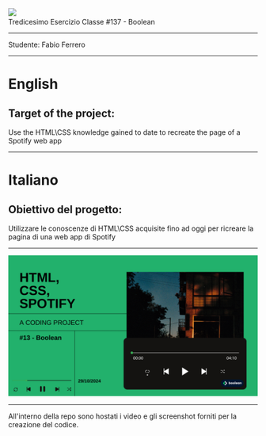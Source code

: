 <img src="https://lwfiles.mycourse.app/6368e5089f20781a7e4f1805-public/2c162927114072f9ebbf04043a593fb9.png" width="200">
<br>
Tredicesimo Esercizio Classe #137 - Boolean

---

Studente: Fabio Ferrero

---
# English

## Target of the project:
Use the HTML\CSS knowledge gained to date to recreate the page of a Spotify web app

---
# Italiano

## Obiettivo del progetto:
Utilizzare le conoscenze di HTML\CSS acquisite fino ad oggi per ricreare la pagina di una web app di Spotify

---

<img src="assets/Readme-Cover-Img.png">

---
All'interno della repo sono hostati i video e gli screenshot forniti per la creazione del codice.
